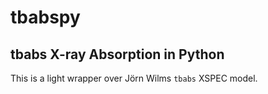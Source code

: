 # tbabspy

## tbabs X-ray Absorption in Python

This is a light wrapper over Jörn Wilms `tbabs` XSPEC model.
